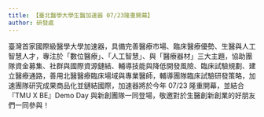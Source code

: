 ```yaml
---
title: 【臺北醫學大學生醫加速器 07/23隆重開幕】
author: 研發處
---
```


臺灣首家國際級醫學大學加速器，具備完善醫療市場、臨床醫療優勢、生醫與人工智慧人才，專注於「數位醫療」、「人工智慧」、與「醫療器材」三大主題，協助團隊資金募集、社群與國際資源鏈結、輔導技能與降低開發風險、臨床試驗規劃、建立醫療通路，善用北醫醫療臨床場域與專業醫師，輔導團隊臨床試驗研發策略，加速團隊研究成果商品化並鏈結國際，加速器將於今年 07/23 隆重開幕，並結合『TMU X BE』Demo Day 與新創團隊一同登場，敬邀對於生醫創新創業的好朋友們一同參與！
